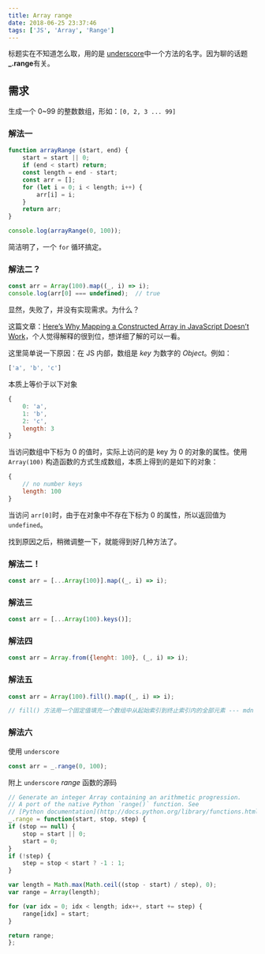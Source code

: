 ```yaml
---
title: Array range
date: 2018-06-25 23:37:46
tags: ['JS', 'Array', 'Range']
---
```


标题实在不知道怎么取，用的是 [underscore](https://underscorejs.org/)中一个方法的名字。因为聊的话题 **_.range**有关。

## 需求

生成一个 0~99 的整数数组，形如：`[0, 2, 3 ... 99]`

### 解法一

```js
function arrayRange (start, end) {
    start = start || 0;
    if (end < start) return;
    const length = end - start;
    const arr = [];
    for (let i = 0; i < length; i++) {
        arr[i] = i;
    }
    return arr;
}

console.log(arrayRange(0, 100));
```

简洁明了，一个 `for` 循环搞定。

### 解法二？

```js
const arr = Array(100).map((_, i) => i);
console.log(arr[0] === undefined);  // true
```

显然，失败了，并没有实现需求。为什么？

这篇文章：[Here’s Why Mapping a Constructed Array in JavaScript Doesn’t Work](https://itnext.io/heres-why-mapping-a-constructed-array-doesn-t-work-in-javascript-f1195138615a)，个人觉得解释的很到位，想详细了解的可以一看。

这里简单说一下原因：在 JS 内部，数组是 *key* 为数字的 *Object*。例如：

```js
['a', 'b', 'c']
```

本质上等价于以下对象

```js
{
    0: 'a',
    1: 'b',
    2: 'c',
    length: 3
}
```

当访问数组中下标为 0 的值时，实际上访问的是 key 为 0 的对象的属性。使用 `Array(100)` 构造函数的方式生成数组，本质上得到的是如下的对象：

```js
{
    // no number keys
    length: 100
}
```

当访问 `arr[0]`时，由于在对象中不存在下标为 0 的属性，所以返回值为 `undefined`。

找到原因之后，稍微调整一下，就能得到好几种方法了。

### 解法二！

```js
const arr = [...Array(100)].map((_, i) => i);
```

### 解法三

```js
const arr = [...Array(100).keys()];
```

### 解法四

```js
const arr = Array.from({lenght: 100}, (_, i) => i);
```

### 解法五

```js
const arr = Array(100).fill().map((_, i) => i);

// fill() 方法用一个固定值填充一个数组中从起始索引到终止索引内的全部元素 --- mdn
```

### 解法六

使用 `underscore`

```js
const arr = _.range(0, 100);
```

附上 `underscore` *range* 函数的源码

```js
// Generate an integer Array containing an arithmetic progression.
// A port of the native Python `range()` function. See
// [Python documentation](http://docs.python.org/library/functions.html#range).
_.range = function(start, stop, step) {
if (stop == null) {
    stop = start || 0;
    start = 0;
}
if (!step) {
    step = stop < start ? -1 : 1;
}

var length = Math.max(Math.ceil((stop - start) / step), 0);
var range = Array(length);

for (var idx = 0; idx < length; idx++, start += step) {
    range[idx] = start;
}

return range;
};
```
